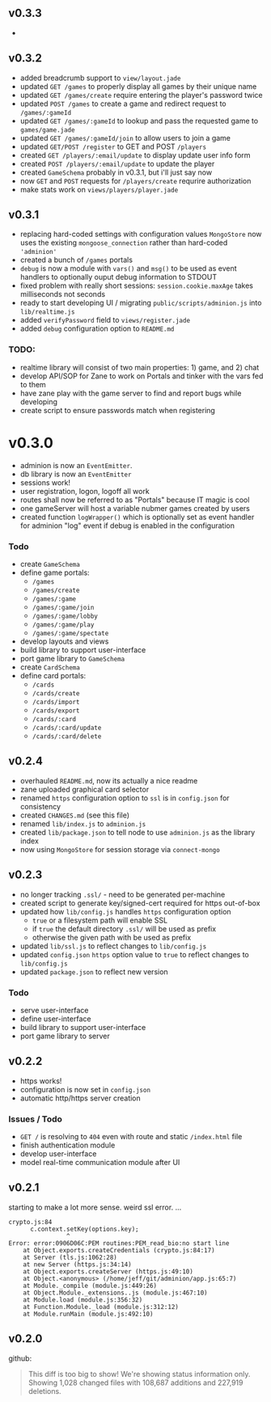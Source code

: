 
## v0.3.3
* 

## v0.3.2
* added breadcrumb support to `view/layout.jade`
* updated `GET /games` to properly display all games by their unique name
* updated `GET /games/create` require entering the player's password twice
* updated `POST /games` to create a game and redirect request to `/games/:gameId`
* updated `GET /games/:gameId` to lookup and pass the requested game to `games/game.jade`
* updated `GET /games/:gameId/join` to allow users to join a game
* updated `GET/POST /register` to GET and POST `/players`
* created `GET /players/:email/update` to display update user info form
* created `POST /players/:email/update` to update the player
* created `GameSchema` probably in v0.3.1, but i'll just say now
* now `GET` and `POST` requests for `/players/create` requrire authorization
* make stats work on `views/players/player.jade`

## v0.3.1
* replacing hard-coded settings with configuration values
 `MongoStore` now uses the existing `mongoose_connection` rather than hard-coded `'adminion'`
* created a bunch of `/games` portals 
* `debug` is now a module with `vars()` and `msg()` to be used as event handlers to optionally ouput debug information to STDOUT
* fixed problem with really short sessions: `session.cookie.maxAge` takes milliseconds not seconds
* ready to start developing UI / migrating `public/scripts/adminion.js` into `lib/realtime.js`
* added `verifyPassword` field to `views/register.jade`
* added `debug` configuration option to `README.md`

### TODO: 
* realtime library will consist of two main properties: 1) game, and 2) chat
* develop API/SOP for Zane to work on Portals and tinker with the vars fed to them 
* have zane play with the game server to find and report bugs while developing
* create script to ensure passwords match when registering

# v0.3.0
* adminion is now an `EventEmitter`.
* db library is now an `EventEmitter`
* sessions work!
* user registration, logon, logoff all work
* routes shall now be referred to as "Portals" because IT magic is cool
* one gameServer will host a variable nubmer games created by users
* created function `logWrapper()` which is optionally set as event handler for adminion "log" event if debug is enabled in the configuration

### Todo
* create `GameSchema`
* define game portals: 
  * `/games`
  * `/games/create`
  * `/games/:game`
  * `/games/:game/join`
  * `/games/:game/lobby`
  * `/games/:game/play`
  * `/games/:game/spectate`
* develop layouts and views
* build library to support user-interface
* port game library to `GameSchema`
* create `CardSchema`
* define card portals:
  * `/cards`
  * `/cards/create`
  * `/cards/import`
  * `/cards/export`
  * `/cards/:card`
  * `/cards/:card/update`
  * `/cards/:card/delete`
  


## v0.2.4
* overhauled `README.md`, now its actually a nice readme 
* zane uploaded graphical card selector
* renamed `https` configuration option to `ssl` is in `config.json` for consistency
* created `CHANGES.md` (see this file)
* renamed `lib/index.js` to `adminion.js`
* created `lib/package.json` to tell node to use `adminion.js` as the library index
* now using `MongoStore` for session storage via `connect-mongo`

## v0.2.3
* no longer tracking `.ssl/` - need to be generated per-machine
* created script to generate key/signed-cert required for https out-of-box
* updated how `lib/config.js` handles `https` configuration option
  * `true` or a filesystem path will enable SSL
  * if `true` the default directory `.ssl/` will be used as prefix
  * otherwise the given path with be used as prefix
* updated `lib/ssl.js` to reflect changes to `lib/config.js`
* updated `config.json` `https` option value to `true` to reflect changes to `lib/config.js`
* updated `package.json` to reflect new version

### Todo
* serve user-interface
* define user-interface
* build library to support user-interface
* port game library to server

## v0.2.2
* https works!
* configuration is now set in `config.json`
* automatic http/https server creation

### Issues / Todo
* `GET /` is resolving to `404` even with route and static `/index.html` file
* finish authentication module
* develop user-interface
* model real-time communication module after UI

## v0.2.1
starting to make a lot more sense. weird ssl error. …

    crypto.js:84
          c.context.setKey(options.key);
                    ^
    Error: error:0906D06C:PEM routines:PEM_read_bio:no start line
        at Object.exports.createCredentials (crypto.js:84:17)
        at Server (tls.js:1062:28)
        at new Server (https.js:34:14)
        at Object.exports.createServer (https.js:49:10)
        at Object.<anonymous> (/home/jeff/git/adminion/app.js:65:7)
        at Module._compile (module.js:449:26)
        at Object.Module._extensions..js (module.js:467:10)
        at Module.load (module.js:356:32)
        at Function.Module._load (module.js:312:12)
        at Module.runMain (module.js:492:10)

## v0.2.0
github:
> This diff is too big to show! We're showing status information only.
> Showing 1,028 changed files with 108,687 additions and 227,919 deletions.
